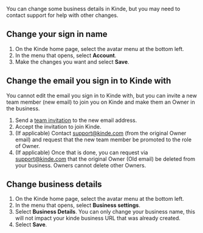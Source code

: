
You can change some business details in Kinde, but you may need to contact support for help with other changes.

## Change your sign in name

1. On the Kinde home page, select the avatar menu at the bottom left.
2. In the menu that opens, select **Account**.
3. Make the changes you want and select **Save**.

## Change the email you sign in to Kinde with

You cannot edit the email you sign in to Kinde with, but you can invite a new team member (new email) to join you on Kinde and make them an Owner in the business. 

1. Send a [team invitation](/get-started/team-and-account/add-team-members/) to the new email address.
2. Accept the invitation to join Kinde.
3. (If applicable) Contact support@kinde.com (from the original Owner email) and request that the new team member be promoted to the role of Owner.
4. (If applicable) Once that is done, you can request via support@kinde.com that the original Owner (Old email) be deleted from your business. Owners cannot delete other Owners.

## Change business details

1. On the Kinde home page, select the avatar menu at the bottom left.
2. In the menu that opens, select **Business settings**.
3. Select **Business Details**. You can only change your business name, this will not impact your kinde business URL that was already created.
4. Select **Save**.

